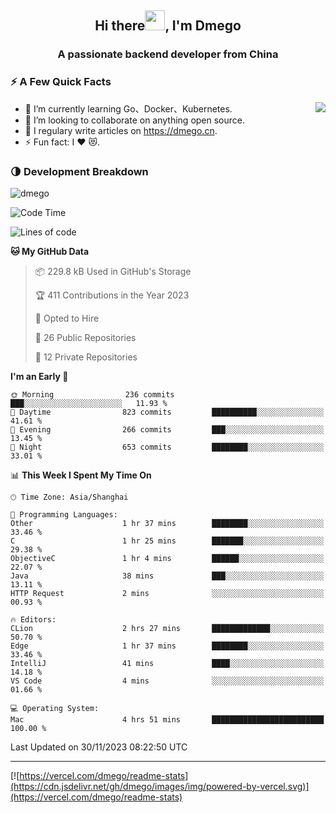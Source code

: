 <h2 align="center">Hi there<img src="https://cdn.jsdelivr.net/gh/dmego/images/img/Hi.gif" height="32" />, I'm Dmego </h2>
<h3 align="center">A passionate backend developer from China</h3>

### ⚡️ A Few Quick Facts

<img align="right" src="https://readme-stats-dmego.vercel.app/api?username=dmego&show_icons=true&icon_color=1573B3&hide_title=true&text_color=718096&bg_color=00000000&hide_border=true"/>

<ul>
    <li> 🌱 I’m currently learning Go、Docker、Kubernetes.</li>
    <li> 👯 I’m looking to collaborate on anything open source.</li>
    <li> 📝 I regulary write articles on <a href="https://dmego.cn">https://dmego.cn</a>.</li>
    <li> ⚡ Fun fact: I ❤️ 😻.</li>
</ul>

### 🌗 Development Breakdown

<img src="https://komarev.com/ghpvc/?username=dmego" alt="dmego" />

<!--START_SECTION:waka-->
![Code Time](http://img.shields.io/badge/Code%20Time-2%2C384%20hrs%2025%20mins-blue)

![Lines of code](https://img.shields.io/badge/From%20Hello%20World%20I%27ve%20Written-680.8%20thousand%20lines%20of%20code-blue)

**🐱 My GitHub Data** 

> 📦 229.8 kB Used in GitHub's Storage 
 > 
> 🏆 411 Contributions in the Year 2023
 > 
> 💼 Opted to Hire
 > 
> 📜 26 Public Repositories 
 > 
> 🔑 12 Private Repositories 
 > 
**I'm an Early 🐤** 

```text
🌞 Morning                236 commits         ███░░░░░░░░░░░░░░░░░░░░░░   11.93 % 
🌆 Daytime                823 commits         ██████████░░░░░░░░░░░░░░░   41.61 % 
🌃 Evening                266 commits         ███░░░░░░░░░░░░░░░░░░░░░░   13.45 % 
🌙 Night                  653 commits         ████████░░░░░░░░░░░░░░░░░   33.01 % 
```


📊 **This Week I Spent My Time On** 

```text
🕑︎ Time Zone: Asia/Shanghai

💬 Programming Languages: 
Other                    1 hr 37 mins        ████████░░░░░░░░░░░░░░░░░   33.46 % 
C                        1 hr 25 mins        ███████░░░░░░░░░░░░░░░░░░   29.38 % 
ObjectiveC               1 hr 4 mins         ██████░░░░░░░░░░░░░░░░░░░   22.07 % 
Java                     38 mins             ███░░░░░░░░░░░░░░░░░░░░░░   13.11 % 
HTTP Request             2 mins              ░░░░░░░░░░░░░░░░░░░░░░░░░   00.93 % 

🔥 Editors: 
CLion                    2 hrs 27 mins       █████████████░░░░░░░░░░░░   50.70 % 
Edge                     1 hr 37 mins        ████████░░░░░░░░░░░░░░░░░   33.46 % 
IntelliJ                 41 mins             ████░░░░░░░░░░░░░░░░░░░░░   14.18 % 
VS Code                  4 mins              ░░░░░░░░░░░░░░░░░░░░░░░░░   01.66 % 

💻 Operating System: 
Mac                      4 hrs 51 mins       █████████████████████████   100.00 % 
```


 Last Updated on 30/11/2023 08:22:50 UTC
<!--END_SECTION:waka-->

---

[![https://vercel.com/dmego/readme-stats](https://cdn.jsdelivr.net/gh/dmego/images/img/powered-by-vercel.svg)](https://vercel.com/dmego/readme-stats)


